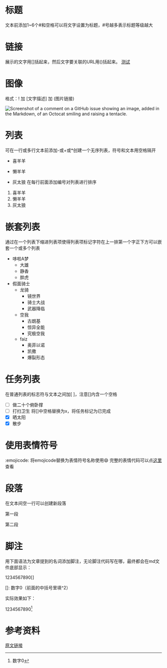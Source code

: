 # 标题
文本前添加1~6个#和空格可以将文字设置为标题，#号越多表示标题等级越大

# 链接
展示的文字用[]括起来，然后文字要关联的URL用()括起来。
[测试](http://www.ever2022.com)

# 图像
格式：! 加 [文字描述] 加 (图片链接)

![Screenshot of a comment on a GitHub issue showing an image, added in the Markdown, of an Octocat smiling and raising a tentacle.](https://myoctocat.com/assets/images/base-octocat.svg)
<picture>
  <source media="(prefers-color-scheme: dark)" srcset="https://user-images.githubusercontent.com/25423296/163456776-7f95b81a-f1ed-45f7-b7ab-8fa810d529fa.png">
</picture>

# 列表
可在一行或多行文本前添加-或+或*创建一个无序列表，符号和文本用空格隔开
* 喜羊羊
- 懒羊羊
+ 灰太狼
在每行前面添加编号对列表进行排序
1. 喜羊羊
2. 懒羊羊
3. 灰太狼

# 嵌套列表
通过在一个列表下缩进列表项使得列表项标记字符在上一排第一个字正下方可以嵌套一个或多个列表
* 哆啦A梦
  * 大雄
  * 静香
  * 胖虎
* 假面骑士
  * 龙骑
    - 镜世界
    - 骑士大战
    - 武器降临
  * 空我
    + 古朗基
    + 惊异全能
    + 究极空我
  * faiz
    + 奥菲以诺
    + 凯撒
    + 爆裂形态

# 任务列表
在普通列表的标志符与文本之间加[ ]，注意[]内含一个空格
- [ ] 做二十个俯卧撑
- [ ] 打扫卫生
将[]中空格替换为x，将任务标记为已完成
- [x] 晒太阳
- [x] 散步

# 使用表情符号
:emojicode:  将emojicode替换为表情符号名称使用:smile:
完整的表情代码可以点[这里](https://github.com/ikatyang/emoji-cheat-sheet/blob/master/README.md)查看

# 段落
在文本间空一行可以创建新段落

第一段

第二段

# 脚注
用下面语法为文章提到的名词添加脚注，无论脚注代码写在哪，最终都会在md文件底部显示：

1234567890[]

[]: 数字0（前面的中括号里填^2）

实际效果如下：

1234567890[^2]

[^2]: 数字0

# 参考资料
[原文链接](https://docs.github.com/zh/get-started/writing-on-github/getting-started-with-writing-and-formatting-on-github/basic-writing-and-formatting-syntax)



